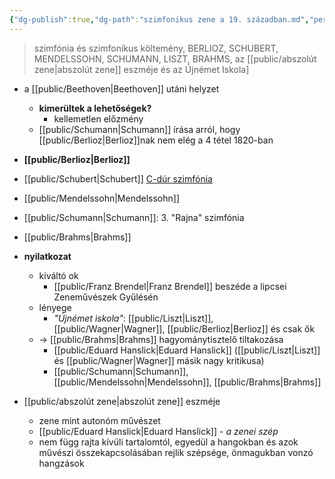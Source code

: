 ```yaml
---
{"dg-publish":true,"dg-path":"szimfonikus zene a 19. században.md","permalink":"/szimfonikus-zene-a-19-szazadban/"}
---
```


> szimfónia és szimfonikus költemény, BERLIOZ, SCHUBERT, MENDELSSOHN, SCHUMANN, LISZT, BRAHMS, az [[public/abszolút zene\|abszolút zene]] eszméje és az Újnémet Iskola]

- a [[public/Beethoven\|Beethoven]] utáni helyzet
	- **kimerültek a lehetőségek?**
		- kellemetlen előzmény
	- [[public/Schumann\|Schumann]] írása arról, hogy [[public/Berlioz\|Berlioz]]nak nem elég a 4 tétel 1820-ban
- **[[public/Berlioz\|Berlioz]]**
- [[public/Schubert\|Schubert]] [C-dúr szimfónia](Schubert.md)
- [[public/Mendelssohn\|Mendelssohn]]
- [[public/Schumann\|Schumann]]: 3. "Rajna" szimfónia
- [[public/Brahms\|Brahms]]

- **nyilatkozat**
	- kiváltó ok
		- [[public/Franz Brendel\|Franz Brendel]] beszéde a lipcsei Zeneművészek Gyűlésén
	- lényege
		- *"Újnémet iskola"*: [[public/Liszt\|Liszt]], [[public/Wagner\|Wagner]], [[public/Berlioz\|Berlioz]] és csak ők
	- -> [[public/Brahms\|Brahms]] hagyománytisztelő tiltakozása
		- [[public/Eduard Hanslick\|Eduard Hanslick]] ([[public/Liszt\|Liszt]] és [[public/Wagner\|Wagner]] másik nagy kritikusa)
		- [[public/Schumann\|Schumann]], [[public/Mendelssohn\|Mendelssohn]], [[public/Brahms\|Brahms]]
- [[public/abszolút zene\|abszolút zene]] eszméje
	- zene mint autonóm művészet
	- [[public/Eduard Hanslick\|Eduard Hanslick]] - *a zenei szép*
	- nem függ rajta kívüli tartalomtól, egyedül a hangokban és azok művészi összekapcsolásában rejlik szépsége, önmagukban vonzó hangzások